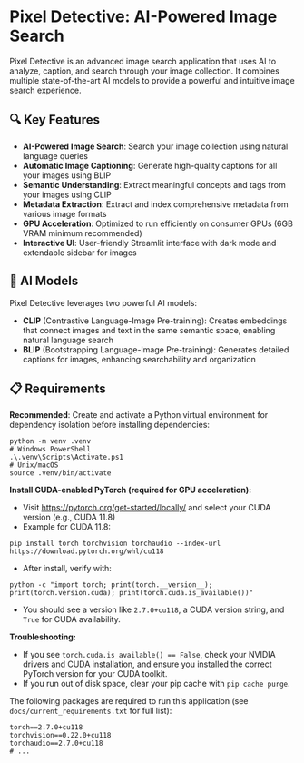 # Pixel Detective: AI-Powered Image Search

Pixel Detective is an advanced image search application that uses AI to analyze, caption, and search through your image collection. It combines multiple state-of-the-art AI models to provide a powerful and intuitive image search experience.

## 🔍 Key Features

- **AI-Powered Image Search**: Search your image collection using natural language queries
- **Automatic Image Captioning**: Generate high-quality captions for all your images using BLIP
- **Semantic Understanding**: Extract meaningful concepts and tags from your images using CLIP
- **Metadata Extraction**: Extract and index comprehensive metadata from various image formats
- **GPU Acceleration**: Optimized to run efficiently on consumer GPUs (6GB VRAM minimum recommended)
- **Interactive UI**: User-friendly Streamlit interface with dark mode and extendable sidebar for images

## 🧠 AI Models

Pixel Detective leverages two powerful AI models:

- **CLIP** (Contrastive Language-Image Pre-training): Creates embeddings that connect images and text in the same semantic space, enabling natural language search
- **BLIP** (Bootstrapping Language-Image Pre-training): Generates detailed captions for images, enhancing searchability and organization

## 📋 Requirements

**Recommended**: Create and activate a Python virtual environment for dependency isolation before installing dependencies:

```
python -m venv .venv
# Windows PowerShell
.\.venv\Scripts\Activate.ps1
# Unix/macOS
source .venv/bin/activate
```

**Install CUDA-enabled PyTorch (required for GPU acceleration):**

- Visit https://pytorch.org/get-started/locally/ and select your CUDA version (e.g., CUDA 11.8)
- Example for CUDA 11.8:
```
pip install torch torchvision torchaudio --index-url https://download.pytorch.org/whl/cu118
```
- After install, verify with:
```
python -c "import torch; print(torch.__version__); print(torch.version.cuda); print(torch.cuda.is_available())"
```
- You should see a version like `2.7.0+cu118`, a CUDA version string, and `True` for CUDA availability.

**Troubleshooting:**
- If you see `torch.cuda.is_available() == False`, check your NVIDIA drivers and CUDA installation, and ensure you installed the correct PyTorch version for your CUDA toolkit.
- If you run out of disk space, clear your pip cache with `pip cache purge`.

The following packages are required to run this application (see `docs/current_requirements.txt` for full list):

```
torch==2.7.0+cu118
torchvision==0.22.0+cu118
torchaudio==2.7.0+cu118
# ...
```